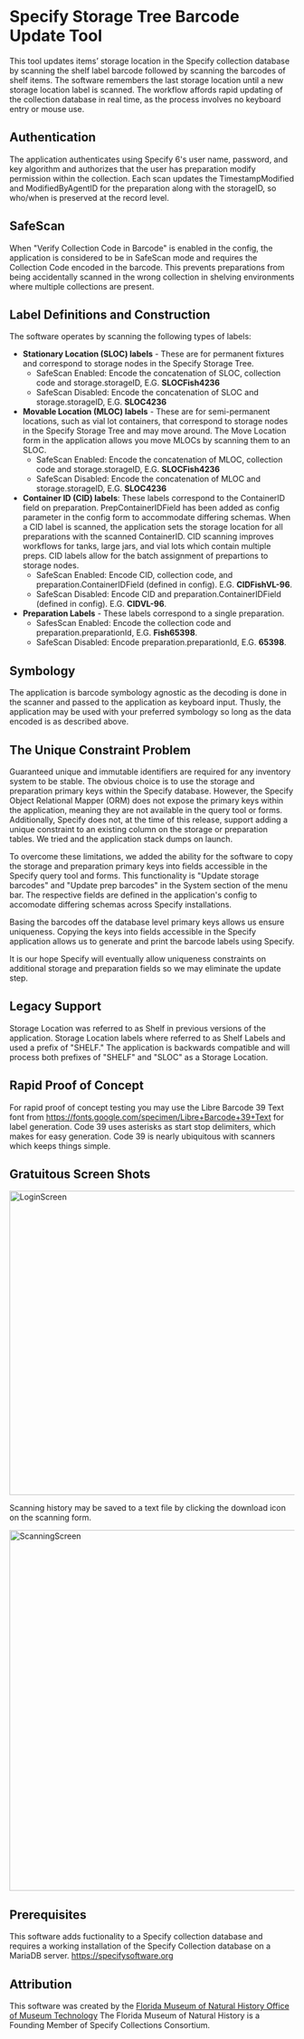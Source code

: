 # Specify Storage Tree Barcode Update Tool

This tool updates items’ storage location in the Specify collection database by scanning the shelf label barcode followed by scanning the barcodes of shelf items. The software remembers the last storage location until a new storage location label is scanned. The workflow affords rapid updating of the collection database in real time, as the process involves no keyboard entry or mouse use. 

## Authentication 

The application authenticates using Specify 6's user name, password, and key algorithm and authorizes that the user has preparation modify permission within the collection. Each scan updates the TimestampModified and ModifiedByAgentID for the preparation along with the storageID, so who/when is preserved at the record level.

## SafeScan

When "Verify Collection Code in Barcode" is enabled in the config, the application is considered to be in SafeScan mode and requires the Collection Code encoded in the barcode. This prevents preparations from being accidentally scanned in the wrong collection in shelving environments where multiple collections are present.

## Label Definitions and Construction

The software operates by scanning the following types of labels:
 
- **Stationary Location (SLOC) labels** - These are for permanent fixtures and correspond to storage nodes in the Specify Storage Tree.
  - SafeScan Enabled: Encode the concatenation of SLOC, collection code and storage.storageID, E.G. **SLOCFish4236**
  - SafeScan Disabled: Encode the concatenation of SLOC and storage.storageID, E.G. **SLOC4236**
- **Movable Location (MLOC) labels** - These are for semi-permanent locations, such as vial lot containers, that correspond to storage nodes in the Specify Storage Tree and may move around. The Move Location form in the application allows you move MLOCs by scanning them to an SLOC.
  - SafeScan Enabled: Encode the concatenation of MLOC, collection code and storage.storageID, E.G. **SLOCFish4236**
  - SafeScan Disabled: Encode the concatenation of MLOC and storage.storageID, E.G. **SLOC4236**
- **Container ID (CID) labels**: These labels correspond to the ContainerID field on preparation. PrepContainerIDField has been added as config parameter in the config form to accommodate differing schemas. When a CID label is scanned, the application sets the storage location for all preparations with the scanned ContainerID. CID scanning improves workflows for tanks, large jars, and vial lots which contain multiple preps. CID labels allow for the batch assignment of prepartions to storage nodes.
  - SafeScan Enabled: Encode CID, collection code, and preparation.ContainerIDField (defined in config). E.G. **CIDFishVL-96**.
  - SafeScan Disabled: Encode CID and preparation.ContainerIDField (defined in config). E.G. **CIDVL-96**.
- **Preparation Labels** - These labels correspond to a single preparation. 
  - SafesScan Enabled: Encode the collection code and preparation.preparationId, E.G. **Fish65398**.
  - SafeScan Disabled: Encode preparation.preparationId, E.G. **65398**.

## Symbology

The application is barcode symbology agnostic as the decoding is done in the scanner and passed to the application as keyboard input. Thusly, the application may be used with your preferred symbology so long as the data encoded is as described above. 

## The Unique Constraint Problem

Guaranteed unique and immutable identifiers are required for any inventory system to be stable. The obvious choice is to use the storage and preparation primary keys within the Specify database. However, the Specify Object Relational Mapper (ORM) does not expose the primary keys within the application, meaning they are not available in the query tool or forms. Additionally, Specify does not, at the time of this release, support adding a unique constraint to an existing column on the storage or preparation tables. We tried and the application stack dumps on launch. 

To overcome these limitations, we added the ability for the software to copy the storage and preparation primary keys into fields accessible in the Specify query tool and forms. This functionality is "Update storage barcodes" and "Update prep barcodes" in the System section of the menu bar. The respective fields are defined in the application's config to accomodate differing schemas across Specify installations.

Basing the barcodes off the database level primary keys allows us ensure uniqueness. Copying the keys into fields accessible in the Specify application allows us to generate and print the barcode labels using Specify.

It is our hope Specify will eventually allow uniqueness constraints on additional storage and preparation fields so we may eliminate the update step. 

## Legacy Support

Storage Location was referred to as Shelf in previous versions of the application. Storage Location labels where referred to as Shelf Labels and used a prefix of "SHELF." 
The application is backwards compatible and will process both prefixes of "SHELF" and "SLOC" as a Storage Location.

## Rapid Proof of Concept

For rapid proof of concept testing you may use the Libre Barcode 39 Text font from https://fonts.google.com/specimen/Libre+Barcode+39+Text for label generation. Code 39 uses asterisks as start stop delimiters, which makes for easy generation. Code 39 is nearly ubiquitous with scanners which keeps things simple.

## Gratuitous Screen Shots

<img width="538" alt="LoginScreen" src="https://user-images.githubusercontent.com/81316350/146015801-38997559-b00b-404a-82b5-398cf790a6ea.png">


Scanning history may be saved to a text file by clicking the download icon on the scanning form.

<img width="638" alt="ScanningScreen" src="https://user-images.githubusercontent.com/81316350/146019316-b0def0b7-9a16-4312-bfb5-db07102c566e.png">

## Prerequisites

This software adds fuctionality to a Specify collection database and requires a working installation of the Specify Collection database on a MariaDB server. https://specifysoftware.org

## Attribution

This software was created by the [Florida Museum of Natural History Office of Museum Technology](https://www.floridamuseum.ufl.edu/omt/) The Florida Museum of Natural History is a Founding Member of Specify Collections Consortium.
